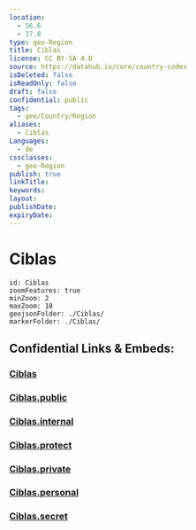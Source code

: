 ```yaml
---
location:
  - 56.6
  - 27.8
type: geo-Region
title: Ciblas
license: CC BY-SA 4.0
source: https://datahub.io/core/country-codes
isDeleted: false
isReadOnly: false
draft: false
confidential: public
tags:
  - geo/Country/Region
aliases:
  - Ciblas
Languages:
  - de
cssclasses:
  - geo-Region
publish: true
linkTitle:
keywords:
layout:
publishDate:
expiryDate:
---
```


# Ciblas

```leaflet
id: Ciblas
zoomFeatures: true 
minZoom: 2 
maxZoom: 18
geojsonFolder: ./Ciblas/
markerFolder: ./Ciblas/
```


## Confidential Links & Embeds: 

### [Ciblas](/_Standards/Earth/Continent/Europe/Europe~North/Latvia/Counties/Ciblas.md) 

### [Ciblas.public](/_public/Earth/Continent/Europe/Europe~North/Latvia/Counties/Ciblas.public.md) 

### [Ciblas.internal](/_internal/Earth/Continent/Europe/Europe~North/Latvia/Counties/Ciblas.internal.md) 

### [Ciblas.protect](/_protect/Earth/Continent/Europe/Europe~North/Latvia/Counties/Ciblas.protect.md) 

### [Ciblas.private](/_private/Earth/Continent/Europe/Europe~North/Latvia/Counties/Ciblas.private.md) 

### [Ciblas.personal](/_personal/Earth/Continent/Europe/Europe~North/Latvia/Counties/Ciblas.personal.md) 

### [Ciblas.secret](/_secret/Earth/Continent/Europe/Europe~North/Latvia/Counties/Ciblas.secret.md)


